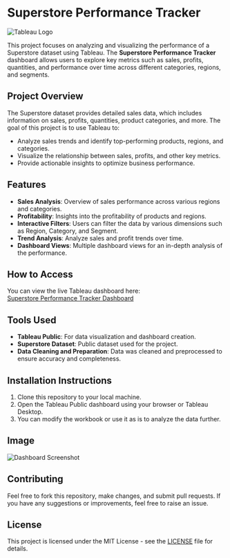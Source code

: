 # Superstore Performance Tracker

![Tableau Logo](https://imgs.search.brave.com/BydTAqEcHjf6edamumZ17YUqQcnem4sz13dFbsA1wJw/rs:fit:860:0:0:0/g:ce/aHR0cHM6Ly9sb2dv/d2lrLmNvbS9jb250/ZW50L3VwbG9hZHMv/aW1hZ2VzL3RhYmxl/YXUyNjY2LmxvZ293/aWsuY29tLndlYnA)

This project focuses on analyzing and visualizing the performance of a Superstore dataset using Tableau. The **Superstore Performance Tracker** dashboard allows users to explore key metrics such as sales, profits, quantities, and performance over time across different categories, regions, and segments.

## Project Overview

The Superstore dataset provides detailed sales data, which includes information on sales, profits, quantities, product categories, and more. The goal of this project is to use Tableau to:

- Analyze sales trends and identify top-performing products, regions, and categories.
- Visualize the relationship between sales, profits, and other key metrics.
- Provide actionable insights to optimize business performance.

## Features

- **Sales Analysis**: Overview of sales performance across various regions and categories.
- **Profitability**: Insights into the profitability of products and regions.
- **Interactive Filters**: Users can filter the data by various dimensions such as Region, Category, and Segment.
- **Trend Analysis**: Analyze sales and profit trends over time.
- **Dashboard Views**: Multiple dashboard views for an in-depth analysis of the performance.

## How to Access

You can view the live Tableau dashboard here:  
[Superstore Performance Tracker Dashboard](https://public.tableau.com/app/profile/amirhosein.shoajei/viz/SuperstorePerformanceTracker_17404824498300/Dashboard1)

## Tools Used

- **Tableau Public**: For data visualization and dashboard creation.
- **Superstore Dataset**: Public dataset used for the project.
- **Data Cleaning and Preparation**: Data was cleaned and preprocessed to ensure accuracy and completeness.

## Installation Instructions

1. Clone this repository to your local machine.
2. Open the Tableau Public dashboard using your browser or Tableau Desktop.
3. You can modify the workbook or use it as is to analyze the data further.

## Image

![Dashboard Screenshot](https://public.tableau.com/views/SuperstorePerformanceTracker_17404824498300/Dashboard1?:language=en-US&:sid=&:redirect=auth&:display_count=n&:origin=viz_share_link)

## Contributing

Feel free to fork this repository, make changes, and submit pull requests. If you have any suggestions or improvements, feel free to raise an issue.

## License

This project is licensed under the MIT License - see the [LICENSE](LICENSE) file for details.

